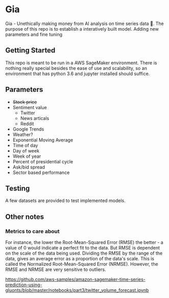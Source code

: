 # Gia

Gia - Unethically making money from AI analysis on time series data 🤑. The purpose of this repo is to establish a
interatively built model. Adding new parameters and fine tuning

## Getting Started

This repo is meant to be run in a AWS SageMaker environment. There is nothing really special besides the ease of 
use and scalability, so an environment that has python 3.6 and jupyter installed should suffice.

## Parameters

- ~~Stock price~~ 
- Sentiment value
  - Twitter
  - News articals
  - Reddit
- Google Trends
- Weather?
- Exponential Moving Average
- Time of day
- Day of week
- Week of year
- Percent of presidential cycle
- Ask/bid spread
- Sector based performance

## Testing

A few datasets are provided to test implemented models.

## Other notes

### Metrics to care about

For instance, the lower the Root-Mean-Squared Error (RMSE) the better - a value of 0 would indicate a perfect fit to the
data. But RMSE is dependent on the scale of the data being used. Dividing the RMSE by the range of the data, gives an 
average error as a proportion of the data's scale. This is called the Normalized Root-Mean-Squared Error (NRMSE). 
However, the RMSE and NRMSE are very sensitive to outliers.

https://github.com/aws-samples/amazon-sagemaker-time-series-prediction-using-gluonts/blob/master/notebooks/part3/twitter_volume_forecast.ipynb

